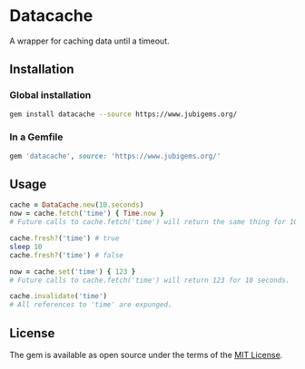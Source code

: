 # Datacache

A wrapper for caching data until a timeout.

## Installation

### Global installation

```zsh
gem install datacache --source https://www.jubigems.org/
```

### In a Gemfile

```ruby
gem 'datacache', source: 'https://www.jubigems.org/'
```

## Usage

```ruby
cache = DataCache.new(10.seconds)
now = cache.fetch('time') { Time.now }
# Future calls to cache.fetch('time') will return the same thing for 10 seconds

cache.fresh?('time') # true
sleep 10
cache.fresh?('time') # false

now = cache.set('time') { 123 }
# Future calls to cache.fetch('time') will return 123 for 10 seconds.

cache.invalidate('time')
# All references to 'time' are expunged.
```

## License

The gem is available as open source under the terms of the [MIT License](https://opensource.org/licenses/MIT).
